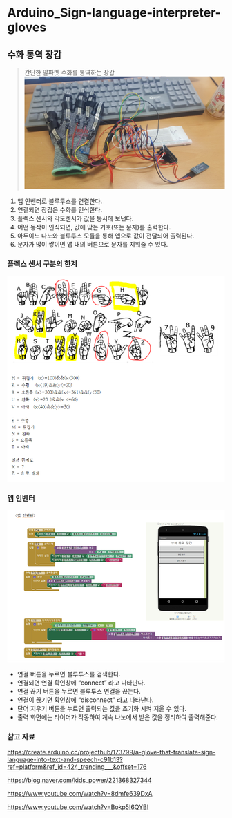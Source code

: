 # Arduino_Sign-language-interpreter-gloves

## 수화 통역 장갑
> 간단한 알파벳 수화를 통역하는 장갑
![](03.PNG)

1. 앱 인벤터로 블루투스를 연결한다.
2. 연결되면 장갑은 수화를 인식한다.
3. 플렉스 센서와 각도센서가 값을 동시에 보낸다. 
4. 어떤 동작이 인식되면, 값에 맞는 기호(또는 문자)를 출력한다.
5. 아두이노 나노와 블루투스 모듈을 통해 앱으로 값이 전달되어 출력된다.
6. 문자가 많이 쌓이면 앱 내의 버튼으로 문자를 지워줄 수 있다. 

### 플렉스 센서 구분의 한계 

![](02.PNG)


### 앱 인벤터 

![](01.PNG)

- 연결 버튼을 누르면 블루투스를 검색한다. 
- 연결되면 연결 확인창에 “connect” 라고 나타난다. 
- 연결 끊기 버튼을 누르면 블루투스 연결을 끊는다.
- 연결이 끊기면 확인창에 “disconnect” 라고 나타난다.
- 단어 지우기 버튼을 누르면 출력되는 값을 초기화 시켜 지울 수 있다.
- 출력 화면에는 타이머가 작동하여 계속 나노에서 받은 값을 정리하여 출력해준다.



### 참고 자료 

https://create.arduino.cc/projecthub/173799/a-glove-that-translate-sign-language-into-text-and-speech-c91b13?ref=platform&ref_id=424_trending___&offset=176

https://blog.naver.com/kids_power/221368327344

https://www.youtube.com/watch?v=8dmfe639DxA

https://www.youtube.com/watch?v=Bokp5I6QYBI
